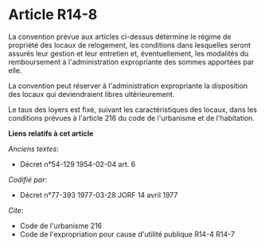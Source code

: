 # Article R14-8

La convention prévue aux articles ci-dessus détermine le régime de propriété des locaux de relogement, les conditions dans
lesquelles seront assurés leur gestion et leur entretien et, éventuellement, les modalités du remboursement à
l'administration expropriante des sommes apportées par elle.

La convention peut réserver à l'administration expropriante la disposition des locaux qui deviendraient libres
ultérieurement.

Le taux des loyers est fixé, suivant les caractéristiques des locaux, dans les conditions prévues à l'article 216 du code de
l'urbanisme et de l'habitation.

**Liens relatifs à cet article**

_Anciens textes_:

  - Décret n°54-129 1954-02-04 art. 6

_Codifié par_:

  - Décret n°77-393 1977-03-28 JORF 14 avril 1977

_Cite_:

  - Code de l'urbanisme 216
  - Code de l'expropriation pour cause d'utilité publique R14-4 R14-7

